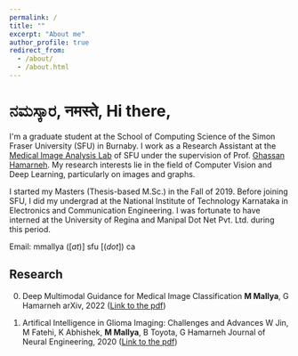 ```yaml
---
permalink: /
title: ""
excerpt: "About me"
author_profile: true
redirect_from: 
  - /about/
  - /about.html
---
```


<!-- Welcome to my e-home! -->


ನಮಸ್ಕಾರ, नमस्ते, Hi there,
===

I'm a graduate student at the School of Computing Science of the Simon Fraser University (SFU) in Burnaby. I work as a Research Assistant at the [Medical Image Analysis Lab](https://www.medicalimageanalysis.com/) of SFU under the supervision of Prof. [Ghassan Hamarneh](https://scholar.google.com/citations?user=61DdlkAAAAAJ). My research interests lie in the field of Computer Vision and Deep Learning, particularly on images and graphs.

I started my Masters (Thesis-based M.Sc.) in the Fall of 2019. Before joining SFU, I did my undergrad at the National Institute of Technology Karnataka in Electronics and Communication Engineering. I was fortunate to have interned at the University of Regina and Manipal Dot Net Pvt. Ltd. during this period. 

<!-- Here's my [CV](https://drive.google.com/file/d/1Rg--6h9s2V9dd5wZNkomOUAA29ZV3pAq/view?usp=sharing).-->

Email: mmallya ([_at_)] sfu [(_dot_]) ca


Research
---

0. Deep Multimodal Guidance for Medical Image Classification 
   **M Mallya**, G Hamarneh
   arXiv, 2022 ([Link to the pdf](https://arxiv.org/pdf/2203.05683.pdf))
   
1. Artifical Intelligence in Glioma Imaging: Challenges and Advances
   W Jin, M Fatehi, K Abhishek, **M Mallya**, B Toyota, G Hamarneh
   Journal of Neural Engineering, 2020 ([Link to the pdf](https://iopscience.iop.org/article/10.1088/1741-2552/ab8131/pdf))
